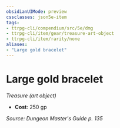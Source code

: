 ```yaml
---
obsidianUIMode: preview
cssclasses: json5e-item
tags:
- ttrpg-cli/compendium/src/5e/dmg
- ttrpg-cli/item/gear/treasure-art-object
- ttrpg-cli/item/rarity/none
aliases: 
- "Large gold bracelet"
---
```

# Large gold bracelet
*Treasure (art object)*  


- **Cost**: 250 gp

*Source: Dungeon Master's Guide p. 135*